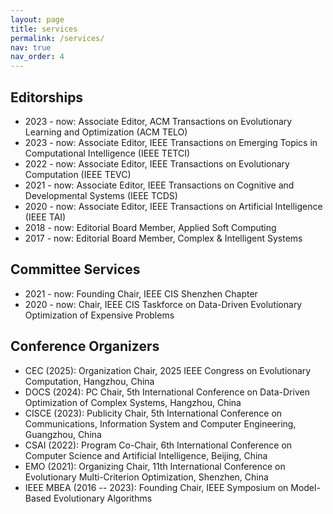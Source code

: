 ```yaml
---
layout: page
title: services
permalink: /services/
nav: true
nav_order: 4
---
```


<div class="container">
    <h2>Editorships</h2>
    <ul>
        <li><span class="year">2023 - now</span>: Associate Editor, <span class="title">ACM Transactions on Evolutionary Learning and Optimization (ACM TELO)</span></li>
        <li><span class="year">2023 - now</span>: Associate Editor, <span class="title">IEEE Transactions on Emerging Topics in Computational Intelligence (IEEE TETCI)</span></li>
        <li><span class="year">2022 - now</span>: Associate Editor, <span class="title">IEEE Transactions on Evolutionary Computation (IEEE TEVC)</span></li>
        <li><span class="year">2021 - now</span>: Associate Editor, <span class="title">IEEE Transactions on Cognitive and Developmental Systems (IEEE TCDS)</span></li>
        <li><span class="year">2020 - now</span>: Associate Editor, <span class="title">IEEE Transactions on Artificial Intelligence (IEEE TAI)</span></li>
        <li><span class="year">2018 - now</span>: Editorial Board Member, <span class="title">Applied Soft Computing</span></li>
        <li><span class="year">2017 - now</span>: Editorial Board Member, <span class="title">Complex & Intelligent Systems</span></li>
    </ul>
    <h2>Committee Services</h2>
    <ul>
        <li><span class="year">2021 - now</span>: Founding Chair, <span class="title">IEEE CIS Shenzhen Chapter</span></li>
        <li><span class="year">2020 - now</span>: Chair, <span class="title">IEEE CIS Taskforce on Data-Driven Evolutionary Optimization of Expensive Problems</span></li>
    </ul>
    <h2>Conference Organizers</h2>
    <ul>
        <li><span class="year">CEC (2025)</span>: Organization Chair, <span class="title">2025 IEEE Congress on Evolutionary Computation, Hangzhou, China</span></li>
        <li><span class="year">DOCS (2024)</span>: PC Chair, <span class="title">5th International Conference on Data-Driven Optimization of Complex Systems, Hangzhou, China</span></li>
        <li><span class="year">CISCE (2023)</span>: Publicity Chair, <span class="title">5th International Conference on Communications, Information System and Computer Engineering, Guangzhou, China</span></li>
        <li><span class="year">CSAI (2022)</span>: Program Co-Chair, <span class="title">6th International Conference on Computer Science and Artificial Intelligence, Beijing, China</span></li>
        <li><span class="year">EMO (2021)</span>: Organizing Chair, <span class="title">11th International Conference on Evolutionary Multi-Criterion Optimization, Shenzhen, China</span></li>
        <li><span class="year">IEEE MBEA (2016 -- 2023)</span>: Founding Chair, <span class="title">IEEE Symposium on Model-Based Evolutionary Algorithms</span></li>
    </ul>
</div>
